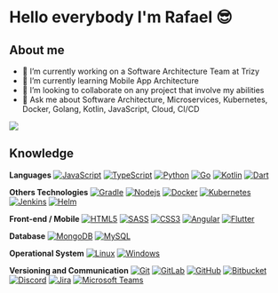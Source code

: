 # Hello everybody I'm Rafael  :sunglasses:

## About me
- 🔭 I’m currently working on a Software Architecture Team at Trizy
- 🌱 I’m currently learning Mobile App Architecture
- 👯 I’m looking to collaborate on any project that involve my abilities
- 💬 Ask me about Software Architecture, Microservices, Kubernetes, Docker, Golang, Kotlin, JavaScript, Cloud, CI/CD 

<img align='center' src="https://github-readme-stats.vercel.app/api?username=rafamttz&show_icons=true">


## Knowledge

**Languages**
[![JavaScript](https://img.shields.io/badge/-JavaScript-black?style=flat-square&logo=javascript&link=https://github.com/rafamttz/)](https://github.com/rafamttz/)
[![TypeScript](https://img.shields.io/badge/-TypeScript-007ACC?style=flat-square&logo=typescript&link=https://github.com/rafamttz/)](https://github.com/rafamttz/)
[![Python](https://img.shields.io/badge/-Python-afd0ea?style=flat-square&logo=Python&link=https://github.com/rafamttz/)](https://github.com/rafamttz/)
[![Go](https://img.shields.io/badge/-Go-add8e6?style=flat-square&logo=Go&link=https://github.com/rafamttz/)](https://github.com/rafamttz/)
[![Kotlin](https://img.shields.io/badge/-Kotlin-FCA121?style=flat-square&logo=Kotlin&link=https://github.com/rafamttz/)](https://github.com/rafamttz/)
[![Dart](https://img.shields.io/badge/-Dart-007ACC?style=flat-square&logo=Dart&link=https://github.com/rafamttz/)](https://github.com/rafamttz/)


**Others Technologies**
[![Gradle](https://img.shields.io/badge/-Gradle-02303A?style=flat-square&logo=Gradle&link=https://github.com/rafamttz/)](https://github.com/rafamttz/)
[![Nodejs](https://img.shields.io/badge/-Nodejs-black?style=flat-square&logo=Node.js&link=https://github.com/rafamttz/)](https://github.com/rafamttz/)
[![Docker](https://img.shields.io/badge/-Docker-black?style=flat-square&logo=docker&link=https://github.com/rafamttz/)](https://github.com/rafamttz/)
[![Kubernetes](https://img.shields.io/badge/-Kubernetes-add8e6?style=flat-square&logo=Kubernetes&link=https://github.com/rafamttz/)](https://github.com/rafamttz/)
[![Jenkins](https://img.shields.io/badge/-Jenkins-ededed?style=flat-square&logo=Jenkins&link=https://github.com/rafamttz/)](https://github.com/rafamttz/)
[![Helm](https://img.shields.io/badge/-Helm-277A9F?style=flat-square&logo=Helm&link=https://github.com/rafamttz/)](https://github.com/rafamttz/)


**Front-end / Mobile**
[![HTML5](https://img.shields.io/badge/-HTML5-E34F26?style=flat-square&logo=html5&logoColor=white&link=https://github.com/rafamttz/)](https://github.com/rafamttz/)
[![SASS](https://img.shields.io/badge/-SASS-ed9ac2?style=flat-square&logo=sass)](https://github.com/rafamttz/)
[![CSS3](https://img.shields.io/badge/-CSS3-1572B6?style=flat-square&logo=css3&link=https://github.com/rafamttz/)](https://github.com/rafamttz/)
[![Angular](https://img.shields.io/badge/-Angular-DD0031?style=flat-square&logo=Angular&link=https://github.com/rafamttz/)](https://github.com/rafamttz/)
[![Flutter](https://img.shields.io/badge/-Flutter-02569B?style=flat-square&logo=Flutter&link=https://github.com/rafamttz/)](https://github.com/rafamttz/)


**Database**
[![MongoDB](https://img.shields.io/badge/-MongoDB-black?style=flat-square&logo=mongodb&link=https://github.com/rafamttz/)](https://github.com/rafamttz/)
[![MySQL](https://img.shields.io/badge/-MySQL-a0c4db?style=flat-square&logo=mysql&link=https://github.com/rafamttz/)](https://github.com/rafamttz/)


**Operational System**
[![Linux](https://img.shields.io/badge/-Linux-333333?style=flat-square&logo=Linux&link=https://github.com/rafamttz/)](https://github.com/rafamttz/)
[![Windows](https://img.shields.io/badge/-Windows-0078D6?style=flat-square&logo=Windows&link=https://github.com/rafamttz/)](https://github.com/rafamttz/)


**Versioning and Communication**
[![Git](https://img.shields.io/badge/-Git-black?style=flat-square&logo=git&link=https://github.com/rafamttz/)](https://github.com/rafamttz/)
[![GitLab](https://img.shields.io/badge/-GitLab-FCA121?style=flat-square&logo=gitlab&link=https://github.com/rafamttz/)](https://github.com/rafamttz/)
[![GitHub](https://img.shields.io/badge/-GitHub-181717?style=flat-square&logo=github&link=https://github.com/rafamttz/)](https://github.com/rafamttz/)
[![Bitbucket](https://img.shields.io/badge/-Bitbucket-0052CC?style=flat-square&logo=bitbucket&link=https://github.com/rafamttz/)](https://github.com/rafamttz/)
[![Discord](https://img.shields.io/badge/-Discord-000000?style=flat-square&logo=Discord&link=https://github.com/rafamttz/)](https://github.com/rafamttz/)
[![Jira](https://img.shields.io/badge/-Jira-0052CC?style=flat-square&logo=Jira&link=https://github.com/rafamttz/)](https://github.com/rafamttz/)
[![Microsoft Teams](https://img.shields.io/badge/-MicrosoftTeams-6264A7?style=flat-square&logo=MicrosoftTeams&link=https://github.com/rafamttz/)](https://github.com/rafamttz/)

